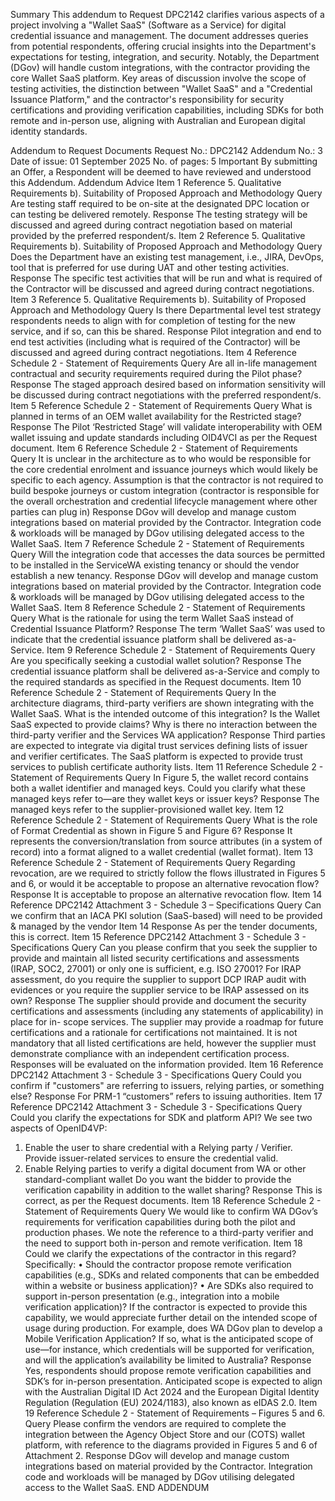Summary
This addendum to Request DPC2142 clarifies various aspects of a project involving a "Wallet SaaS" (Software as a Service) for digital credential issuance and management. The document addresses queries from potential respondents, offering crucial insights into the Department's expectations for testing, integration, and security. Notably, the Department (DGov) will handle custom integrations, with the contractor providing the core Wallet SaaS platform. Key areas of discussion involve the scope of testing activities, the distinction between "Wallet SaaS" and a "Credential Issuance Platform," and the contractor's responsibility for security certifications and providing verification capabilities, including SDKs for both remote and in-person use, aligning with Australian and European digital identity standards.

Addendum to Request Documents
Request No.: DPC2142
Addendum No.: 3
Date of issue: 01 September 2025
No. of pages: 5
Important
By submitting an Offer, a Respondent will be deemed to have reviewed and understood this Addendum.
Addendum Advice
Item 1
Reference 5. Qualitative Requirements
b). Suitability of Proposed Approach and Methodology
Query Are testing staff required to be on-site at the designated DPC location or can testing be delivered remotely.
Response The testing strategy will be discussed and agreed during contract negotiation based on material provided by the preferred respondent/s.
Item 2
Reference 5. Qualitative Requirements
b). Suitability of Proposed Approach and Methodology
Query Does the Department have an existing test management, i.e., JIRA, DevOps, tool that is preferred for use during UAT and other testing activities.
Response The specific test activities that will be run and what is required of the Contractor will be discussed and agreed during contract negotiations.
Item 3
Reference 5. Qualitative Requirements
b). Suitability of Proposed Approach and Methodology
Query Is there Departmental level test strategy respondents needs to align with for completion of testing for the new service, and if so, can this be shared.
Response Pilot integration and end to end test activities (including what is required of the Contractor) will be discussed and agreed during contract negotiations.
Item 4
Reference Schedule 2 - Statement of Requirements
Query Are all in-life management contractual and security requirements required during the Pilot phase?
Response The staged approach desired based on information sensitivity will be discussed during contract negotiations with the preferred respondent/s.
Item 5
Reference Schedule 2 - Statement of Requirements
Query What is planned in terms of an OEM wallet availability for the Restricted stage?
Response The Pilot ‘Restricted Stage’ will validate interoperability with OEM wallet issuing and update standards including OID4VCI as per the Request document.
Item 6
Reference Schedule 2 - Statement of Requirements
Query It is unclear in the architecture as to who would be responsible for the core credential enrolment and issuance journeys which would likely be specific to each agency. Assumption is that the contractor is not required to build bespoke journeys or custom integration (contractor is responsible for the overall orchestration and credential lifecycle management where other parties can plug in)
Response DGov will develop and manage custom integrations based on material provided by the Contractor. Integration code & workloads will be managed by DGov utilising delegated access to the Wallet SaaS.
Item 7
Reference Schedule 2 - Statement of Requirements
Query Will the integration code that accesses the data sources be permitted to be installed in the ServiceWA existing tenancy or should the vendor establish a new tenancy.
Response DGov will develop and manage custom integrations based on material provided by the Contractor. Integration code & workloads will be managed by DGov utilising delegated access to the Wallet SaaS.
Item 8
Reference Schedule 2 - Statement of Requirements
Query What is the rationale for using the term Wallet SaaS instead of Credential
Issuance Platform?
Response The term ‘Wallet SaaS’ was used to indicate that the credential issuance platform shall be delivered as-a-Service.
Item 9
Reference Schedule 2 - Statement of Requirements
Query Are you specifically seeking a custodial wallet solution?
Response The credential issuance platform shall be delivered as-a-Service and comply to the required standards as specified in the Request documents.
Item 10
Reference Schedule 2 - Statement of Requirements
Query In the architecture diagrams, third-party verifiers are shown integrating with the Wallet SaaS. What is the intended outcome of this integration? Is the Wallet SaaS expected to provide claims? Why is there no interaction between the third-party verifier and the Services WA application?
Response Third parties are expected to integrate via digital trust services defining lists of issuer and verifier certificates. The SaaS platform is expected to provide trust services to publish certificate authority lists.
Item 11
Reference Schedule 2 - Statement of Requirements
Query In Figure 5, the wallet record contains both a wallet identifier and
managed keys. Could you clarify what these managed keys refer to—are
they wallet keys or issuer keys?
Response The managed keys refer to the supplier-provisioned wallet key.
Item 12
Reference Schedule 2 - Statement of Requirements
Query What is the role of Format Credential as shown in Figure 5 and Figure 6?
Response It represents the conversion/translation from source attributes (in a system of record) into a format aligned to a wallet credential (wallet format).
Item 13
Reference Schedule 2 - Statement of Requirements
Query Regarding revocation, are we required to strictly follow the flows
illustrated in Figures 5 and 6, or would it be acceptable to propose an
alternative revocation flow?
Response It is acceptable to propose an alternative revocation flow.
Item 14
Reference DPC2142 Attachment 3 - Schedule 3 – Specifications
Query Can we confirm that an IACA PKI solution (SaaS-based) will need to be
provided & managed by the vendor
Item 14
Response As per the tender documents, this is correct.
Item 15
Reference DPC2142 Attachment 3 - Schedule 3 - Specifications
Query Can you please confirm that you seek the supplier to provide and
maintain all listed security certifications and assessments (IRAP, SOC2,
27001) or only one is sufficient, e.g. ISO 27001?
For IRAP assessment, do you require the supplier to support DCP IRAP
audit with evidences or you require the supplier service to be IRAP
assessed on its own?
Response The supplier should provide and document the security certifications and assessments (including any statements of applicability) in place for in- scope services. The supplier may provide a roadmap for future certifications and a rationale for certifications not maintained. It is not mandatory that all listed certifications are held, however the supplier must demonstrate compliance with an independent certification process. Responses will be evaluated on the information provided.
Item 16
Reference DPC2142 Attachment 3 - Schedule 3 - Specifications
Query Could you confirm if "customers" are referring to issuers, relying parties,
or something else?
Response For PRM-1 “customers” refers to issuing authorities.
Item 17
Reference DPC2142 Attachment 3 - Schedule 3 - Specifications
Query Could you clarify the expectations for SDK and platform API? We see two
aspects of OpenID4VP:
1) Enable the user to share credential with a Relying party / Verifier.
Provide issuer-related services to ensure the credential valid.
2) Enable Relying parties to verify a digital document from WA or other
standard-compliant wallet
Do you want the bidder to provide the verification capability in addition to
the wallet sharing?
Response This is correct, as per the Request documents.
Item 18
Reference Schedule 2 - Statement of Requirements
Query We would like to confirm WA DGov’s requirements for verification capabilities during both the pilot and production phases. We note the reference to a third-party verifier and the need to support both in-person and remote verification.
Item 18
Could we clarify the expectations of the contractor in this regard? Specifically:
• Should the contractor propose remote verification capabilities (e.g., SDKs and related components that can be embedded within a website or business application)?
• Are SDKs also required to support in-person presentation (e.g., integration into a mobile verification application)?
If the contractor is expected to provide this capability, we would appreciate further detail on the intended scope of usage during production. For example, does WA DGov plan to develop a Mobile Verification Application? If so, what is the anticipated scope of use—for instance, which credentials will be supported for verification, and will the application’s availability be limited to Australia?
Response Yes, respondents should propose remote verification capabilities and SDK’s for in-person presentation. Anticipated scope is expected to align with the Australian Digital ID Act 2024 and the European Digital Identity Regulation (Regulation (EU) 2024/1183), also known as eIDAS 2.0.
Item 19
Reference Schedule 2 - Statement of Requirements – Figures 5 and 6.
Query Please confirm the vendors are required to complete the integration between the Agency Object Store and our (COTS) wallet platform, with reference to the diagrams provided in Figures 5 and 6 of Attachment 2.
Response DGov will develop and manage custom integrations based on material provided by the Contractor. Integration code and workloads will be managed by DGov utilising delegated access to the Wallet SaaS.
END ADDENDUM
